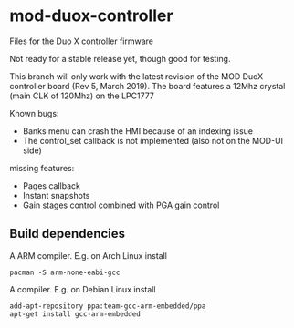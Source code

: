 # mod-duox-controller

Files for the Duo X controller firmware

Not ready for a stable release yet, though good for testing.

This branch will only work with the latest revision of the MOD DuoX controller board (Rev 5, March 2019).
The board features a 12Mhz crystal (main CLK of 120Mhz) on the LPC1777 

Known bugs:
- Banks menu can crash the HMI because of an indexing issue 
- The control_set callback is not implemented (also not on the MOD-UI side)

missing features:
- Pages callback
- Instant snapshots
- Gain stages control combined with PGA gain control

## Build dependencies

A ARM compiler. E.g. on Arch Linux install
```
pacman -S arm-none-eabi-gcc
```
A  compiler. E.g. on Debian Linux install
```
add-apt-repository ppa:team-gcc-arm-embedded/ppa
apt-get install gcc-arm-embedded
```